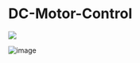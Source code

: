 # DC-Motor-Control
<img align="center" src=(https://user-images.githubusercontent.com/113368613/215935265-a4c17ec2-bada-4e5f-96e2-8b300fae6346.png) >

![image](https://user-images.githubusercontent.com/113368613/215935932-8b3718aa-db3f-4ab0-8ae2-0e8f93fdb5ea.png)

